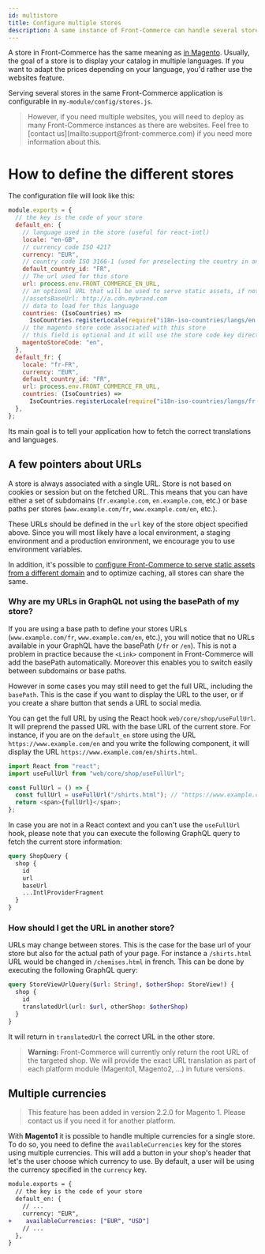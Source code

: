 ```yaml
---
id: multistore
title: Configure multiple stores
description: A same instance of Front-Commerce can handle several stores at the same time. This guide explains how to configure a multi-store application.
---
```


A store in Front-Commerce has the same meaning as [in Magento](https://devdocs.magento.com/guides/v2.3/config-guide/multi-site/ms_over.html). Usually, the goal of a store is to display your catalog in multiple languages. If you want to adapt the prices depending on your language, you'd rather use the websites feature.

Serving several stores in the same Front-Commerce application is configurable in `my-module/config/stores.js`.

<blockquote class="note">
However, if you need multiple websites, you will need to deploy as many Front-Commerce instances as there are websites. Feel free to <span class="intercom-launcher">[contact us](mailto:support@front-commerce.com)</span> if you need more information about this.
</blockquote>

# How to define the different stores

The configuration file will look like this:

```js
module.exports = {
  // the key is the code of your store
  default_en: {
    // language used in the store (useful for react-intl)
    locale: "en-GB",
    // currency code ISO 4217
    currency: "EUR",
    // country code ISO 3166-1 (used for preselecting the country in an address input for instance
    default_country_id: "FR",
    // The url used for this store
    url: process.env.FRONT_COMMERCE_EN_URL,
    // an optional URL that will be used to serve static assets, if not defined assets are served from the url above.
    //assetsBaseUrl: http://a.cdn.mybrand.com
    // data to load for this language
    countries: (IsoCountries) =>
      IsoCountries.registerLocale(require("i18n-iso-countries/langs/en.json")),
    // the magento store code associated with this store
    // this field is optional and it will use the store code key directly if it is not specified
    magentoStoreCode: "en",
  },
  default_fr: {
    locale: "fr-FR",
    currency: "EUR",
    default_country_id: "FR",
    url: process.env.FRONT_COMMERCE_FR_URL,
    countries: (IsoCountries) =>
      IsoCountries.registerLocale(require("i18n-iso-countries/langs/fr.json")),
  },
};
```

Its main goal is to tell your application how to fetch the correct translations and languages.

## A few pointers about URLs

A store is always associated with a single URL. Store is not based on cookies or session but on the fetched URL. This means that you can have either a set of subdomains (`fr.example.com`, `en.example.com`, etc.) or base paths per stores (`www.example.com/fr`, `www.example.com/en`, etc.).

These URLs should be defined in the `url` key of the store object specified above. Since you will most likely have a local environment, a staging environment and a production environment, we encourage you to use environment variables.

In addition, it's possible to [configure Front-Commerce to serve static assets from a different domain](/docs/advanced/performance/assets-cdn-domain.html) and to optimize caching, all stores can share the same.

### Why are my URLs in GraphQL not using the basePath of my store?

If you are using a base path to define your stores URLs (`www.example.com/fr`, `www.example.com/en`, etc.), you will notice that no URLs available in your GraphQL have the basePath (`/fr` or `/en`). This is not a problem in practice because the `<Link>` component in Front-Commerce will add the basePath automatically. Moreover this enables you to switch easily between subdomains or base paths.

However in some cases you may still need to get the full URL, including the `basePath`. This is the case if you want to display the URL to the user, or if you create a share button that sends a URL to social media.

You can get the full URL by using the React hook `web/core/shop/useFullUrl`. It will preprend the passed URL with the base URL of the current store. For instance, if you are on the `default_en` store using the URL `https://www.example.com/en` and you write the following component, it will display the URL `https://www.example.com/en/shirts.html`.

```js
import React from "react";
import useFullUrl from "web/core/shop/useFullUrl";

const FullUrl = () => {
  const fullUrl = useFullUrl("/shirts.html"); // "https://www.example.com/en/shirts.html"
  return <span>{fullUrl}</span>;
};
```

In case you are not in a React context and you can't use the `useFullUrl` hook, please note that you can execute the following GraphQL query to fetch the current store information:

```graphql
query ShopQuery {
  shop {
    id
    url
    baseUrl
    ...IntlProviderFragment
  }
}
```

### How should I get the URL in another store?

URLs may change between stores. This is the case for the base url of your store but also for the actual path of your page. For instance a `/shirts.html` URL would be changed in `/chemises.html` in french. This can be done by executing the following GraphQL query:

```graphql
query StoreViewUrlQuery($url: String!, $otherShop: StoreView!) {
  shop {
    id
    translatedUrl(url: $url, otherShop: $otherShop)
  }
}
```

It will return in `translatedUrl` the correct URL in the other store.

<blockquote class="warning">

**Warning:** Front-Commerce will currently only return the root URL of the targeted shop. We will provide the exact URL translation as part of each platform module (Magento1, Magento2, …) in future versions.

</blockquote>

## Multiple currencies

<blockquote class="feature--new">
This feature has been added in version 2.2.0 for Magento 1. Please contact us if you need it for another platform.
</blockquote>

With **Magento1** it is possible to handle multiple currencies for a single store. To do so, you need to define the `availableCurrencies` key for the stores using multiple currencies. This will add a button in your shop's header that let's the user choose which currency to use. By default, a user will be using the currency specified in the `currency` key.

```diff
module.exports = {
  // the key is the code of your store
  default_en: {
    // ...
    currency: "EUR",
+    availableCurrencies: ["EUR", "USD"]
    // ...
  },
}
```
